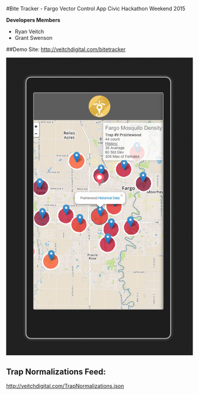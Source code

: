 #Bite Tracker - Fargo Vector Control App
Civic Hackathon Weekend 2015

**Developers Members**
- Ryan Veitch
- Grant Swenson

##Demo Site:
http://veitchdigital.com/bitetracker

![Bite Tracker Preview](https://raw.githubusercontent.com/rveitch/bitetracker/master/Images/bite-tracker-preview.gif)

## Trap Normalizations Feed:
http://veitchdigital.com/TrapNormalizations.json
